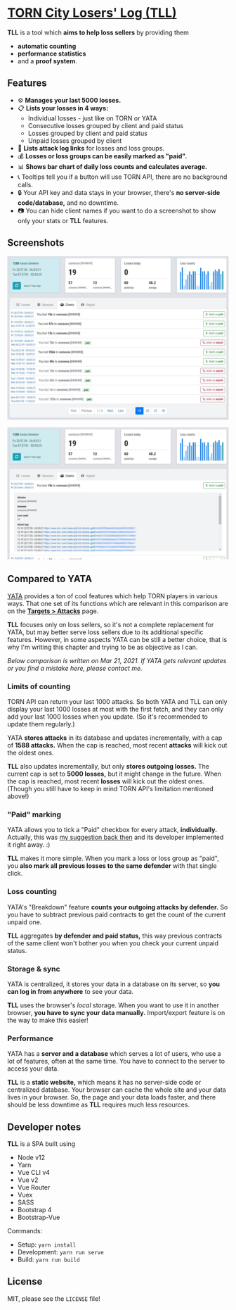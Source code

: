 # [TORN City Losers' Log (TLL)](https://juzraai.github.io/torn-losers-log/)

**TLL** is a tool which **aims to help loss sellers** by providing them

- **automatic counting**
- **performance statistics**
- and a **proof system**.



## Features

- ⚙️ **Manages your last 5000 losses.**
- 📋 **Lists your losses in 4 ways:**
	- Individual losses - just like on TORN or YATA
	- Consecutive losses grouped by client and paid status
	- Losses grouped by client and paid status
	- Unpaid losses grouped by client
- 🧾 **Lists attack log links** for losses and loss groups.
- 💰 **Losses or loss groups can be easily marked as "paid".**
- 📊 **Shows bar chart of daily loss counts and calculates average.**
- 📞 Tooltips tell you if a button will use TORN API, there are no background calls.
- 🔒 Your API key and data stays in your browser, there's **no server-side code/database,** and no downtime.
- 📷 You can hide client names if you want to do a screenshot to show only your stats or **TLL** features.



## Screenshots

![](tll1.jpg)

![](tll2.jpg)



## Compared to YATA

[YATA](https://yata.yt/) provides a ton of cool features which help TORN players in various ways. That one set of its functions which are relevant in this comparison are on the **[Targets > Attacks](https://yata.yt/target/attacks)** page.

**TLL** focuses only on loss sellers, so it's not a complete replacement for YATA, but may better serve loss sellers due to its additional specific features. However, in some aspects YATA can be still a better choice, that is why I'm writing this chapter and trying to be as objective as I can.

*Below comparison is written on Mar 21, 2021. If YATA gets relevant updates or you find a mistake here, please contact me.*



### Limits of counting

TORN API can return your last 1000 attacks. So both YATA and TLL can only display your last 1000 losses at most with the first fetch, and they can only add your last 1000 losses when you update. (So it's recommended to update them regularly.)

YATA **stores attacks** in its database and updates incrementally, with a cap of **1588 attacks.** When the cap is reached, most recent **attacks** will kick out the oldest ones.

**TLL** also updates incrementally, but only **stores outgoing losses.** The current cap is set to **5000 losses,** but it might change in the future. When the cap is reached, most recent **losses** will kick out the oldest ones. (Though you still have to keep in mind TORN API's limitation mentioned above!)



### "Paid" marking

YATA allows you to tick a "Paid" checkbox for every attack, **individually.** Actually, this was [my suggestion back then](https://www.torn.com/forums.php#/p=threads&f=67&t=16100118&b=0&a=0&start=200&to=20218792) and its developer implemented it right away. :)

**TLL** makes it more simple. When you mark a loss or loss group as "paid", you **also mark all previous losses to the same defender** with that single click.



### Loss counting

YATA's "Breakdown" feature **counts your outgoing attacks by defender.** So you have to subtract previous paid contracts to get the count of the current unpaid one.

**TLL** aggregates **by defender and paid status,** this way previous contracts of the same client won't bother you when you check your current unpaid status.



### Storage & sync

YATA is centralized, it stores your data in a database on its server, so **you can log in from anywhere** to see your data.

**TLL** uses the browser's *local* storage. When you want to use it in another browser, **you have to sync your data manually.** Import/export feature is on the way to make this easier!



### Performance

YATA has a **server and a database** which serves a lot of users, who use a lot of features, often at the same time. You have to connect to the server to access your data.

**TLL** is a **static website,** which means it has no server-side code or centralized database. Your browser can cache the whole site and your data lives in your browser. So, the page and your data loads faster, and there should be less downtime as **TLL** requires much less resources.



## Developer notes

**TLL** is a SPA built using

- Node v12
- Yarn
- Vue CLI v4
- Vue v2
- Vue Router
- Vuex
- SASS
- Bootstrap 4
- Bootstrap-Vue

Commands:

- Setup: `yarn install`
- Development: `yarn run serve`
- Build: `yarn run build`



## License

MIT, please see the `LICENSE` file!
